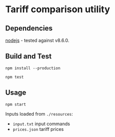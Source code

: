 # Tariff comparison utility

## Dependencies
[nodejs](https://nodejs.org) - tested against v8.6.0.

## Build and Test
```npm install --production```

```npm test```

## Usage
```npm start```

Inputs loaded from ```./resources```:
 - ```input.txt``` input commands
 - ```prices.json``` tariff prices

